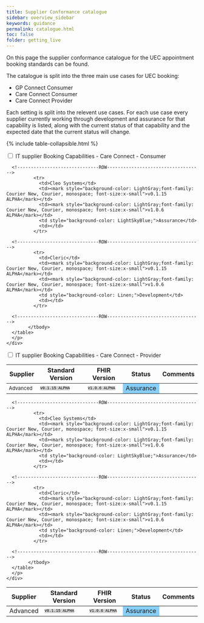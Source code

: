 ```yaml
---
title: Supplier Conformance catalogue
sidebar: overview_sidebar
keywords: guidance
permalink: catalogue.html
toc: false
folder: getting_live
---
```


On this page the supplier conformance catalogue for the UEC appointment booking standards can be found. 

The catalogue is split into the three main use cases for UEC booking: 
* GP Connect Consumer
* Care Connect Consumer
* Care Connect Provider
     
Each setting is split into the relevent use cases. For each use case every supplier currently working through development and assurance for that capability is listed, along with the current status of that capability and the expected date that the current status will change.

{% include table-collapsible.html %} 

<p>
     
<div class="wrap-collabsible">
  <input id="collapsible1" class="toggle" type="checkbox">
  <label for="collapsible1" class="lbl-toggle">IT supplier Booking Capabilities - Care Connect - Consumer</label>
  <div class="collapsible-content">
    <div class="content-inner">
      <p>        
      <table class="pure-table pure-table-bordered"> 
            <thead>
              <tr>
                <th data-field="Supplier" data-sortable="true">Supplier</th>
                <th data-field="Standard" data-sortable="true">Standard Version</th>
                <th data-field="FHIR" data-sortable="true">FHIR Version</th>
                <th data-field="Status" data-sortable="true">Status</th>                
                <th data-field="Comments" data-sortable="true">Comments</th>
              </tr>
            </thead>
            <tbody>        
      <!------------------------------ROW----------------------------------->        
              <tr>
                <td style="font-size:small">Advanced</td>
                <td><mark style="background-color: LightGray;font-family: Courier New, Courier, monospace; font-size:x-small">v0.1.15 ALPHA</mark></td>
                <td><mark style="background-color: LightGray;font-family: Courier New, Courier, monospace; font-size:x-small">v1.0.6 ALPHA</mark></td>
                <td style="background-color: LightSkyBlue;">Assurance</td>                
                <td></td>
              </tr>  
                 
      <!------------------------------ROW----------------------------------->             
              <tr>
                <td>Cleo Systems</td>
                <td><mark style="background-color: LightGray;font-family: Courier New, Courier, monospace; font-size:x-small">v0.1.15 ALPHA</mark></td>
                <td><mark style="background-color: LightGray;font-family: Courier New, Courier, monospace; font-size:x-small">v1.0.6 ALPHA</mark></td>
                <td style="background-color: LightSkyBlue;">Assurance</td>                
                <td></td>
              </tr>  
                 
      <!------------------------------ROW----------------------------------->             
              <tr>
                <td>Cleric</td>
                <td><mark style="background-color: LightGray;font-family: Courier New, Courier, monospace; font-size:x-small">v0.1.15 ALPHA</mark></td>
                <td><mark style="background-color: LightGray;font-family: Courier New, Courier, monospace; font-size:x-small">v1.0.6 ALPHA</mark></td>
                <td style="background-color: Linen;">Development</td>                
                <td></td>
              </tr>  
                 
      <!------------------------------ROW----------------------------------->             
            </tbody>
      </table> 
      </p>
    </div>
  </div>
</div>

<p>
     
    
<div class="wrap-collabsible">
  <input id="collapsible2" class="toggle" type="checkbox">
  <label for="collapsible2" class="lbl-toggle">IT supplier Booking Capabilities - Care Connect - Provider</label>
  <div class="collapsible-content">
    <div class="content-inner">
      <p>        
      <table class="pure-table pure-table-bordered"> 
            <thead>
              <tr>
                <th data-field="Supplier" data-sortable="true">Supplier</th>
                <th data-field="Standard" data-sortable="true">Standard Version</th>
                <th data-field="FHIR" data-sortable="true">FHIR Version</th>
                <th data-field="Status" data-sortable="true">Status</th>                
                <th data-field="Comments" data-sortable="true">Comments</th>
              </tr>
            </thead>
            <tbody>        
      <!------------------------------ROW----------------------------------->        
              <tr>
                <td>Advanced</td>
                <td><mark style="background-color: LightGray;font-family: Courier New, Courier, monospace; font-size:x-small">v0.1.15 ALPHA</mark></td>
                <td><mark style="background-color: LightGray;font-family: Courier New, Courier, monospace; font-size:x-small">v1.0.6 ALPHA</mark></td>
                <td style="background-color: LightSkyBlue;">Assurance</td>                
                <td></td>
              </tr>  
                 
      <!------------------------------ROW----------------------------------->             
              <tr>
                <td>Cleo Systems</td>
                <td><mark style="background-color: LightGray;font-family: Courier New, Courier, monospace; font-size:x-small">v0.1.15 ALPHA</mark></td>
                <td><mark style="background-color: LightGray;font-family: Courier New, Courier, monospace; font-size:x-small">v1.0.6 ALPHA</mark></td>
                <td style="background-color: LightSkyBlue;">Assurance</td>                
                <td></td>
              </tr>  
                 
      <!------------------------------ROW----------------------------------->             
              <tr>
                <td>Cleric</td>
                <td><mark style="background-color: LightGray;font-family: Courier New, Courier, monospace; font-size:x-small">v0.1.15 ALPHA</mark></td>
                <td><mark style="background-color: LightGray;font-family: Courier New, Courier, monospace; font-size:x-small">v1.0.6 ALPHA</mark></td>
                <td style="background-color: Linen;">Development</td>                
                <td></td>
              </tr>  
                 
      <!------------------------------ROW----------------------------------->             
            </tbody>
      </table> 
      </p>
    </div>
  </div>
</div>

